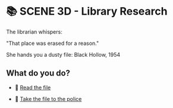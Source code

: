
# 📚 SCENE 3D - Library Research

The librarian whispers:

"That place was erased for a reason."

She hands you a dusty file: Black Hollow, 1954

## What do you do?

- 📂 [Read the file](./scene4G.md)

- 🚓 [Take the file to the police](./scene4H.md)
